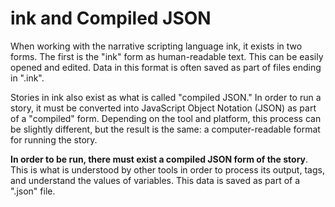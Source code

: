 # ink and Compiled JSON

When working with the narrative scripting language ink, it exists in two forms. The first is the "ink" form as human-readable text. This can be easily opened and edited. Data in this format is often saved as part of files ending in ".ink".

Stories in ink also exist as what is called "compiled JSON." In order to run a story, it must be converted into JavaScript Object Notation (JSON) as part of a "compiled" form. Depending on the tool and platform, this process can be slightly different, but the result is the same: a computer-readable format for running the story.

**In order to be run, there must exist a compiled JSON form of the story**. This is what is understood by other tools in order to process
its output, tags, and understand the values of variables. This data is saved as part of a ".json" file.
